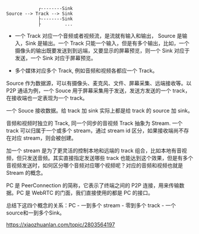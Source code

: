 ```
            ┌--------Sink
Source --> Track --> Sink
            ├--------Sink
            ├         ...
```

- 一个 Track 对应一个音频或者视频流，是流就有输入和输出， Source 是输入，Sink 是输出。一个 Track 只能一个输入，但是有多个输出，比如，一个摄像头的输出既要发送到到远端，又要显示的屏幕预览，则一个 Sink 对应于发送，一个 Sink 对应于屏幕预览。

- 多个媒体对应多个 Track, 例如音频和视频各都应一个 Track。

            
Source 作为数据源，可以有摄像头、麦克风、文件、屏幕采集、远端接收等。以 P2P 通话为例，一个 Souce 用于屏幕采集用于发送，发送方发送的一个 track，在接收端也一定表现为一个 track。

一个 Souce 接收数据。给 track 加 sink 实际上都是给 track 的 source 加 sink。

音频和视频时独立的 Track, 同一个同步的音视频 Track 抽象为 Stream. 一个 track 可以归属于一个或多个 stream，通过 stream id 区分，如果接收端尚不存在对应 stream，则会被创建。

加一个 stream 是为了更灵活的控制本地和远端的 track 组合，比如本地有音视频，但只发送音频。其实直接指定发送哪些 track 也能达到这个效果，但是有多个音视频发送时，如何区分哪个音频对应哪个视频呢？对应的音频和视频也就是 Stream 的概念。

PC 是 PeerConnection 的简称，它表示了终端之间的 P2P 连接，用来传输数据。PC 是 WebRTC 的门面，我们直接使用的都是 PC 的接口。

总结下这四个概念的关系：PC - 一到多个 stream - 零到多个 track - 一个 source和一到多个Sink。




https://xiaozhuanlan.com/topic/2803564197